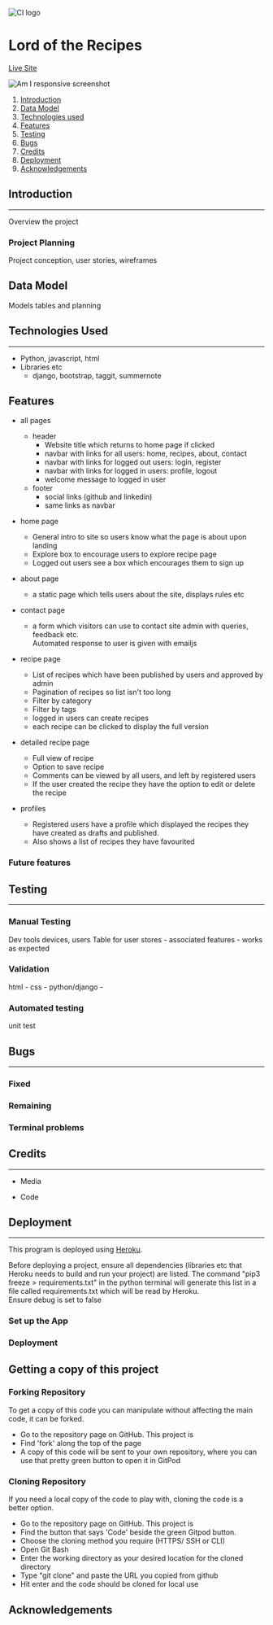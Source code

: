 ![CI logo](https://codeinstitute.s3.amazonaws.com/fullstack/ci_logo_small.png)

# Lord of the Recipes

[Live Site]( )

![Am I responsive screenshot]( )


1. [Introduction](#introduction)
2. [Data Model](#data-model)
3. [Technologies used](#technologies-used)
4. [Features](#features)
5. [Testing](#testing)
6. [Bugs](#bugs)
7. [Credits](#credits)
8. [Deployment](#deployment)
9. [Acknowledgements](#acknowledgements)

## Introduction

***

Overview the project

### Project Planning

Project conception, user stories, wireframes

## Data Model


Models tables and planning


## Technologies Used

***

- Python, javascript, html
- Libraries etc
    - django, bootstrap, taggit, summernote
    

## Features

- all pages
    - header
        - Website title which returns to home page if clicked
        - navbar with links for all users: home, recipes, about, contact 
        - navbar with links for logged out users: login, register 
        - navbar with links for logged in users: profile, logout
        - welcome message to logged in user
    - footer
        - social links (github and linkedin)
        - same links as navbar 
        
- home page
    - General intro to site so users know what the page is about upon landing
    - Explore box to encourage users to explore recipe page
    - Logged out users see a box which encourages them to sign up

- about page
    - a static page which tells users about the site, displays rules etc

- contact page
    - a form which visitors can use to contact site admin with queries, feedback etc.  
    Automated response to user is given with emailjs

- recipe page
    - List of recipes which have been published by users and approved by admin
    - Pagination of recipes so list isn't too long
    - Filter by category
    - Filter by tags
    - logged in users can create recipes
    - each recipe can be clicked to display the full version

- detailed recipe page
    - Full view of recipe
    - Option to save recipe
    - Comments can be viewed by all users, and left by registered users
    - If the user created the recipe they have the option to edit or delete the recipe

- profiles
    - Registered users have a profile which displayed the recipes they have created as drafts and published.
    - Also shows a list of recipes they have favourited


### Future features 



## Testing 

***

### Manual Testing

Dev tools devices, users
Table for user stores - associated features - works as expected


### Validation

html -
css - 
python/django - 


### Automated testing

unit test


## Bugs

***

### Fixed 


### Remaining


### Terminal problems


## Credits

***

- Media
    

- Code
    

## Deployment

***

This program is deployed using [Heroku](https://dashboard.heroku.com/login).  

Before deploying a project, ensure all dependencies (libraries etc that Heroku needs to build and run your project) are listed. The command "pip3 freeze > requirements.txt" in the python terminal will generate this list in a file called requirements.txt which will be read by Heroku.  
Ensure debug is set to false

### Set up the App


### Deployment


## Getting a copy of this project

### Forking Repository

To get a copy of this code you can manipulate without affecting the main code, it can be forked.

- Go to the repository page on GitHub. This project is 
- Find 'fork' along the top of the page
- A copy of this code will be sent to your own repository, where you can use that pretty green button to open it in GitPod

### Cloning Repository

If you need a local copy of the code to play with, cloning the code is a better option.

- Go to the repository page on GitHub. This project is 
- Find the button that says 'Code' beside the green Gitpod button. 
- Choose the cloning method you require (HTTPS/ SSH or CLI)
- Open Git Bash
- Enter the working directory as your desired location for the cloned directory
- Type "git clone" and paste the URL you copied from github
- Hit enter and the code should be cloned for local use

## Acknowledgements

